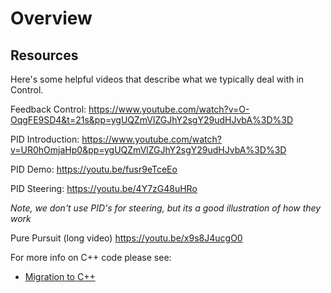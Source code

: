 
# Overview

## Resources

Here's some helpful videos that describe what we typically deal with in Control.

Feedback Control: <https://www.youtube.com/watch?v=O-OqgFE9SD4&t=21s&pp=ygUQZmVlZGJhY2sgY29udHJvbA%3D%3D>

PID Introduction: <https://www.youtube.com/watch?v=UR0hOmjaHp0&pp=ygUQZmVlZGJhY2sgY29udHJvbA%3D%3D>

PID Demo: <https://youtu.be/fusr9eTceEo>

PID Steering: <https://youtu.be/4Y7zG48uHRo>

*Note, we don't use PID's for steering, but its a good illustration of how they work*

Pure Pursuit (long video) <https://youtu.be/x9s8J4ucgO0>

For more info on C++ code please see: 
- [Migration to C++](../../tutorials/cpp_to_python.md)